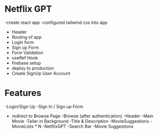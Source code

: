 # Netflix GPT

-create react app
-configured tailwind css into app
- Header
- Routing of app
- Login form
- Sign up Form
- Form Validation
- useRef Hook
- firebase setup
- deploy to production
- Create SignUp User Account



# Features
 -Login/Sign Up
   -Sign In / Sign up Form
   - redirect to Browse Page
 -Browse (after authentication)
   -Header
   -Main Movie
     -Tailer in Background
     -Title & Description
     -MovieSuggestions
        -MovieLists * N
 -NetflixGPT
    -Search Bar
    -Movie Suggestions
